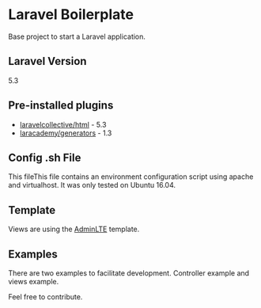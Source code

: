# Laravel Boilerplate

Base project to start a Laravel application.

## Laravel Version

5.3

## Pre-installed plugins

- [laravelcollective/html](https://laravelcollective.com/) - 5.3
- [laracademy/generators](https://github.com/laracademy/generators) - 1.3

## Config .sh File

This fileThis file contains an environment configuration script using apache and virtualhost.
It was only tested on Ubuntu 16.04.

## Template

Views are using the [AdminLTE](https://adminlte.io/themes/AdminLTE/index2.html) template.

## Examples

There are two examples to facilitate development.
Controller example and views example.

Feel free to contribute.